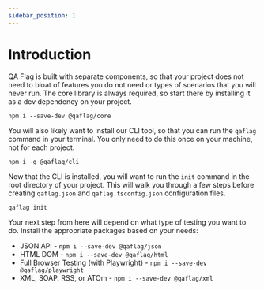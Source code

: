```yaml
---
sidebar_position: 1
---
```


# Introduction

QA Flag is built with separate components, so that your project does not need to bloat of features you do not need or types of scenarios that you will never run. The core library is always required, so start there by installing it as a dev dependency on your project.

```
npm i --save-dev @qaflag/core
```

You will also likely want to install our CLI tool, so that you can run the `qaflag` command in your terminal. You only need to do this once on your machine, not for each project.

```
npm i -g @qaflag/cli
```

Now that the CLI is installed, you will want to run the `init` command in the root directory of your project. This will walk you through a few steps before creating `qaflag.json` and `qaflag.tsconfig.json` configuration files.

```
qaflag init
```

Your next step from here will depend on what type of testing you want to do. Install the appropriate packages based on your needs:

- JSON API - `npm i --save-dev @qaflag/json`
- HTML DOM - `npm i --save-dev @qaflag/html`
- Full Browser Testing (with Playwright) - `npm i --save-dev @qaflag/playwright`
- XML, SOAP, RSS, or ATOm - `npm i --save-dev @qaflag/xml`
